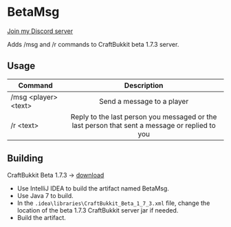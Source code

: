 # BetaMsg

[Join my Discord server](https://discord.gg/HRaFffMjkq)

Adds /msg and /r commands to CraftBukkit beta 1.7.3 server.

## Usage

| Command                  |                                          Description                                           |
| ------------------------ | :--------------------------------------------------------------------------------------------: |
| /msg \<player\> \<text\> |                                   Send a message to a player                                   |
| /r \<text\>              | Reply to the last person you messaged or the last person that sent a message or replied to you |

## Building

CraftBukkit Beta 1.7.3 -> [download](https://github.com/primewk/minecraft-beta-server-software/raw/refs/heads/master/CraftBukkit/CraftBukkit%20Beta%201.7.3.jar)

- Use IntelliJ IDEA to build the artifact named BetaMsg.
- Use Java 7 to build.
- In the `.idea\libraries\CraftBukkit_Beta_1_7_3.xml` file, change the location of the beta 1.7.3 CraftBukkit server jar if needed.
- Build the artifact.

